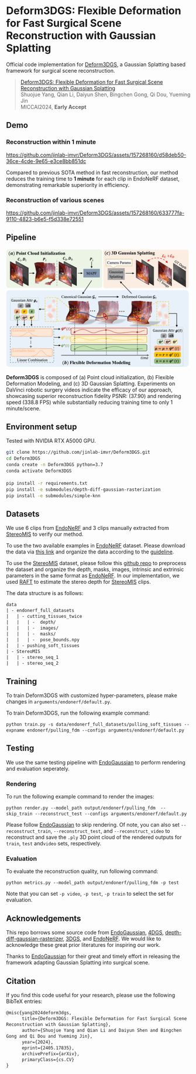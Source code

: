 # Deform3DGS: Flexible Deformation for Fast Surgical Scene Reconstruction with Gaussian Splatting

Official code implementation for [Deform3DGS](https://arxiv.org/abs/2405.17835), a Gaussian Splatting based framework for surgical scene reconstruction.

<!--### [Project Page]() -->
> [Deform3DGS: Flexible Deformation for Fast Surgical Scene Reconstruction with Gaussian Splatting](https://arxiv.org/abs/2405.17835) \
> Shuojue Yang, Qian Li, Daiyun Shen, Bingchen Gong, Qi Dou, Yueming Jin \
> MICCAI2024, **Early Accept**

## Demo
### Reconstruction within 1 minute

https://github.com/jinlab-imvr/Deform3DGS/assets/157268160/d58deb50-36ce-4cde-9e65-e3ce8bb851dc

Compared to previous SOTA method in fast reconstruction, our method reduces the training time to **1 minute** for each clip in EndoNeRF dataset, demonstrating remarkable superiority in efficiency.

### Reconstruction of various scenes


https://github.com/jinlab-imvr/Deform3DGS/assets/157268160/633777fa-9110-4823-b6e5-f5d338e72551




## Pipeline
<!--![](assets/overview.png)-->
<p align="center">
  <img src="assets/overview.png" width="700" />
</p>

**Deform3DGS** is composed of (a) Point cloud initialization, (b) Flexible Deformation Modeling, and (c) 3D Gaussian Splatting. Experiments on DaVinci robotic surgery videos indicate the efficacy of our approach, showcasing superior reconstruction fidelity PSNR: (37.90) and rendering speed (338.8 FPS) while substantially reducing training time to only 1 minute/scene.

<!--## Visual Results
<p align="center">
  <img src="assets/visual_results.png" width="700" />
</p>-->

## Environment setup
Tested with NVIDIA RTX A5000 GPU.

```bash
git clone https://github.com/jinlab-imvr/Deform3DGS.git
cd Deform3DGS
conda create -n Deform3DGS python=3.7 
conda activate Deform3DGS

pip install -r requirements.txt
pip install -e submodules/depth-diff-gaussian-rasterization
pip install -e submodules/simple-knn
```

## Datasets
We use 6 clips from [EndoNeRF](https://github.com/med-air/EndoNeRF) and 3 clips manually extracted from [StereoMIS](https://zenodo.org/records/7727692) to verify our method. 

To use the two available examples in [EndoNeRF](https://github.com/med-air/EndoNeRF) dataset. Please download the data via [this link](https://forms.gle/1VAqDJTEgZduD6157) and organize the data according to the [guideline](https://github.com/med-air/EndoNeRF.git).

To use the [StereoMIS](https://zenodo.org/records/7727692) dataset, please follow this [github repo](https://github.com/aimi-lab/robust-pose-estimatot.git) to preprocess the dataset and organize the depth, masks, images, intrinsic and extrinsic parameters in the same format as [EndoNeRF](https://github.com/med-air/EndoNeRF). In our implementation, we used [RAFT](https://github.com/princeton-vl/RAFT) to estimate the stereo depth for [StereoMIS](https://zenodo.org/records/7727692) clips.

The data structure is as follows:
```
data
| - endonerf_full_datasets
|   | - cutting_tissues_twice
|   |   | -  depth/
|   |   | -  images/
|   |   | -  masks/
|   |   | -  pose_bounds.npy 
|   | - pushing_soft_tissues
| - StereoMIS
|   | - stereo_seq_1
|   | - stereo_seq_2
```


## Training
To train Deform3DGS with customized hyper-parameters, please make changes in `arguments/endonerf/default.py`. 

To train Deform3DGS, run the following example command:
```
python train.py -s data/endonerf_full_datasets/pulling_soft_tissues --expname endonerf/pulling_fdm --configs arguments/endonerf/default.py 
```

## Testing
We use the same testing pipeline with [EndoGaussian](https://github.com/yifliu3/EndoGaussian/tree/master) to perform rendering and evaluation seperately.

### Rendering
To run the following example command to render the images:

```
python render.py --model_path output/endonerf/pulling_fdm  --skip_train --reconstruct_test --configs arguments/endonerf/default.py
```
Please follow [EndoGaussian](https://github.com/yifliu3/EndoGaussian/tree/master) to skip rendering. Of note, you can also set `--reconstruct_train`, `--reconstruct_test`, and `--reconstruct_video` to reconstruct and save the `.ply` 3D point cloud of the rendered outputs for  `train`, `test` and`video` sets, respectively.

### Evaluation
To evaluate the reconstruction quality, run following command:

```
python metrics.py --model_path output/endonerf/pulling_fdm -p test
```
Note that you can set `-p video`, `-p test`, `-p train` to select the set for evaluation.

## Acknowledgements
This repo borrows some source code from [EndoGaussian](https://github.com/yifliu3/EndoGaussian/tree/master), [4DGS](https://github.com/hustvl/4DGaussians), [depth-diff-gaussian-rasterizer](https://github.com/ingra14m/depth-diff-gaussian-rasterization), [3DGS](https://github.com/graphdeco-inria/gaussian-splatting), and [EndoNeRF](https://github.com/med-air/EndoNeRF). We would like to acknowledge these great prior literatures for inspiring our work.

Thanks to [EndoGaussian](https://github.com/yifliu3/EndoGaussian/tree/master) for their great and timely effort in releasing the framework adapting Gaussian Splatting into surgical scene.

## Citation

If you find this code useful for your research, please use the following BibTeX entries:

```
@misc{yang2024deform3dgs,
      title={Deform3DGS: Flexible Deformation for Fast Surgical Scene Reconstruction with Gaussian Splatting}, 
      author={Shuojue Yang and Qian Li and Daiyun Shen and Bingchen Gong and Qi Dou and Yueming Jin},
      year={2024},
      eprint={2405.17835},
      archivePrefix={arXiv},
      primaryClass={cs.CV}
}

```
